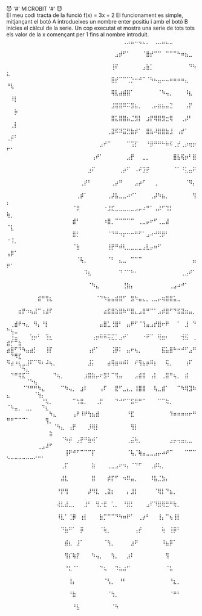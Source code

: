 :smiling_imp: '#' MICROBIT '#' :smiling_imp:<br>
El meu codi tracta de la funció f(x) = 3x + 2
El funcionament es simple, mitjançant el botó A introdueixes un nombre enter positiu i amb el botó B inicies el càlcul de la serie. Un cop executat et mostra una serie de tots tots els valor de la x començant per 1 fins al nombre introduit.
⠀⠀⠀⠀⠀⠀⠀⠀⠀⠀⠀⠀⠀⠀⠀⠀⠀⠀⠀⠀⠀⠀⠀⠀⠀⠀⠀⠀⠀⠀⢀⣠⣤⠤⢤⣄⡀⠀⢀⣀⣤⣄⣀⠀⠀⠀⠀⠀⠀⠀⠀⠀⠀⠀⠀⠀⠀⠀⠀⠀⠀
⠀⠀⠀⠀⠀⠀⠀⠀⠀⠀⠀⠀⠀⠀⠀⠀⠀⠀⠀⠀⠀⠀⠀⠀⠀⠀⠀⠀⣠⡾⠋⠁⠀⠀⠀⠈⣿⡞⠉⠉⠀⠉⠉⠉⠓⠶⣦⣀⠀⠀⠀⠀⠀⠀⠀⠀⠀⠀⠀⠀⠀
⠀⠀⠀⠀⠀⠀⠀⠀⠀⠀⠀⠀⠀⠀⠀⠀⠀⠀⠀⠀⠀⠀⠀⠀⠀⠀⠀⢸⠏⠀⠀⠀⠀⠀⠀⣠⣷⡁⠀⠀⠀⠀⠀⠀⠀⠀⠀⠙⠳⣆⠀⠀⠀⠀⠀⠀⠀⠀⠀⠀⠀
⠀⠀⠀⠀⠀⠀⠀⠀⠀⠀⠀⠀⠀⠀⠀⠀⠀⠀⠀⠀⠀⠀⠀⠀⠀⠀⠀⣿⡞⠉⠉⢉⡑⠒⠚⠉⠈⠳⠦⣤⠤⠤⠶⠶⠶⠶⣄⠀⠀⠘⢧⠀⠀⠀⠀⠀⠀⠀⠀⠀⠀
⠀⠀⠀⠀⠀⠀⠀⠀⠀⠀⠀⠀⠀⠀⠀⠀⠀⠀⠀⠀⠀⠀⠀⠀⠀⠀⠀⢿⣇⣴⣾⣿⠁⠀⠀⠀⠀⠀⠀⠈⠳⢤⡀⠀⠀⠀⠸⣆⠀⠀⠸⡇⠀⠀⠀⠀⠀⠀⠀⠀⠀
⠀⠀⠀⠀⠀⠀⠀⠀⠀⠀⠀⠀⠀⠀⠀⠀⠀⠀⠀⠀⠀⠀⠀⠀⠀⠀⠀⣸⣿⣿⠿⠭⣻⣦⡀⠀⠀⢀⡤⣶⣦⣤⣙⠀⠀⠀⢠⡟⠀⠀⠀⡷⠀⠀⠀⠀⠀⠀⠀⠀⠀
⠀⠀⠀⠀⠀⠀⠀⠀⠀⠀⠀⠀⠀⠀⠀⠀⠀⠀⠀⠀⠀⠀⠀⠀⠀⠀⠀⣿⣅⣿⣿⣦⣈⣻⡇⠀⣰⡟⢿⣿⣻⣒⢿⠀⠀⢀⡼⠃⠀⠀⢀⡇⠀⠀⠀⠀⠀⠀⠀⠀⠀
⠀⠀⠀⠀⠀⠀⠀⠀⠀⠀⠀⠀⠀⠀⠀⠀⠀⠀⠀⠀⠀⠀⠀⠀⠀⠀⢀⣽⠯⠽⣭⣛⣷⡾⠁⠀⣿⣧⠼⣿⣿⣷⣸⠀⢠⡞⠁⠀⠀⢀⡾⠃⠀⠀⠀⠀⠀⠀⠀⠀⠀
⠀⠀⠀⠀⠀⠀⠀⠀⠀⠀⠀⠀⠀⠀⠀⠀⠀⠀⠀⠀⠀⠀⠀⠀⣠⠞⠉⠀⠀⠀⠀⠉⢩⡏⠀⠀⠘⡿⠛⠛⠓⠷⠯⢀⡞⢀⡴⢶⡶⠋⠁⠀⠀⠀⠀⠀⠀⠀⠀⠀⠀
⠀⠀⠀⠀⠀⠀⠀⠀⠀⠀⠀⠀⠀⠀⠀⠀⠀⠀⠀⠀⠀⠀⢠⠞⠁⠀⠀⠀⠀⠀⠀⣠⡟⠀⠀⣀⡀⠀⠀⠀⠀⠀⠀⣿⣧⢯⡶⠃⣿⠀⠀⠀⠀⠀⠀⠀⠀⠀⠀⠀⠀
⠀⠀⠀⠀⠀⠀⠀⠀⠀⠀⠀⠀⠀⠀⠀⠀⠀⠀⠀⠀⠀⣰⠏⠀⠀⠀⠀⠀⠀⢀⡴⠋⠀⠠⠞⣹⡟⠀⠀⠀⠀⠀⠀⠈⠁⠘⣅⣤⠟⠀⠀⠀⠀⠀⠀⠀⠀⠀⠀⠀⠀
⠀⠀⠀⠀⠀⠀⠀⠀⠀⠀⠀⠀⠀⠀⠀⠀⠀⠀⠀⢀⡞⠃⠀⠀⠀⠀⠀⢀⡴⠛⠀⠀⠀⣠⡴⠋⠀⠀⢀⠀⠀⠀⠀⠀⠀⠀⠈⠻⡄⠀⠀⠀⠀⠀⠀⠀⠀⠀⠀⠀⠀
⠀⠀⠀⠀⠀⠀⠀⠀⠀⠀⠀⠀⠀⠀⠀⠀⠀⠀⢀⡾⠁⠀⠀⠀⠀⠀⢀⡼⣧⣀⣀⠴⠊⠁⠀⠀⠀⢀⡼⠳⣦⡀⠀⠀⠀⠀⠀⠀⢻⡄⠀⠀⠀⠀⠀⠀⠀⠀⠀⠀⠀
⠀⠀⠀⠀⠀⠀⠀⠀⠀⠀⠀⠀⠀⠀⠀⠀⠀⠈⡿⠀⠀⠀⠀⠀⠀⠐⣸⣏⣀⣀⣀⣀⣀⣠⡤⠴⠛⠁⢠⡼⠋⢹⡇⠀⠀⠀⠀⠀⠀⢷⡀⠀⠀⠀⠀⠀⠀⠀⠀⠀⠀
⠀⠀⠀⠀⠀⠀⠀⠀⠀⠀⠀⠀⠀⠀⠀⠀⠀⣾⠃⠀⠀⠀⠀⠀⠀⠰⣿⡀⠉⠉⠉⠉⠉⠀⢀⣀⡤⠖⠋⢀⣀⣼⠀⠀⠀⠀⠀⠀⠀⠈⣇⠀⠀⠀⠀⠀⠀⠀⠀⠀⠀
⠀⠀⠀⠀⠀⠀⠀⠀⠀⠀⠀⠀⠀⠀⠀⠀⠀⣿⡃⠀⠀⠀⠀⠀⠀⠀⠈⠙⠛⠲⡖⠒⠒⠛⠋⠁⣠⠴⠚⢛⡿⠃⠀⠀⠀⠀⠀⠀⠀⠐⢸⡀⠀⠀⠀⠀⠀⠀⠀⠀⠀
⠀⠀⠀⠀⠀⠀⠀⠀⠀⠀⠀⠀⠀⠀⠀⠀⠀⠈⣷⠀⠀⠀⠀⠀⠀⠀⢸⡟⠛⠾⢇⣀⣀⣀⣀⣠⣇⡤⠶⠋⠀⠀⠀⠀⠀⠀⠀⠀⠀⢠⡿⠁⠀⠀⠀⠀⠀⠀⠀⠀⠀
⠀⠀⠀⠀⠀⠀⠀⠀⠀⠀⠀⠀⠀⠀⠀⠀⠀⠀⠈⢧⡀⠀⠀⠀⠀⠀⠈⠃⠀⣄⣀⠀⠉⠉⠉⠀⠀⠀⠀⠀⠀⠀⠀⠀⠀⠀⠀⠀⣤⠟⠁⠀⠀⠀⠀⠀⠀⠀⠀⠀⠀
⠀⠀⠀⠀⠀⠀⠀⠀⠀⠀⠀⠀⠀⠀⠀⠀⠀⠀⠀⠀⠹⣆⠀⠀⠀⠀⠀⠀⠀⠙⠈⠉⠓⠂⠀⠀⠀⠀⠀⠀⠀⠀⠀⠀⠀⢀⣠⠞⠁⠀⠀⠀⠀⠀⠀⠀⠀⠀⠀⠀⠀
⠀⠀⠀⠀⠀⠀⠀⠀⠀⠀⠀⠀⠀⠀⠀⠀⠀⠀⠀⠀⠀⠈⠳⣄⠀⠀⠀⠀⠀⠀⢘⣷⡄⠀⠀⠀⠀⠀⠀⠀⠀⠀⢀⣠⠴⠚⠁⠀⠀⠀⠀⠀⠀⠀⠀⠀⠀⠀⠀⠀⠀
⠀⠀⠀⠀⠀⠀⠀⠀⣾⠛⢻⣆⠀⠀⠀⠀⠀⠀⠀⠀⠀⠀⠀⠈⠙⠳⣦⣤⣾⣿⠋⠀⣻⠳⣤⣄⡀⢀⣀⡤⢶⣿⣿⣥⣀⠀⠀⠀⠀⠀⠀⠀⠀⠀⠀⠀⠀⠀⠀⠀⠀
⠀⠀⠀⣶⡟⠲⢦⣼⠉⢰⣼⠏⠀⠀⠀⠀⠀⠀⠀⠀⠀⠀⠀⠀⠀⣴⣯⣿⣵⣿⠷⠛⣿⣄⣠⣿⠛⠉⠁⣠⡾⣿⠋⠙⣯⣽⣶⣤⡀⠀⠀⠀⠀⠀⠀⠀⠀⠀⠀⠀⠀
⠀⢀⣾⠟⠲⣄⠀⠻⡄⠘⡇⠀⠀⠀⠀⠀⠀⠀⠀⠀⠀⠀⠀⠀⣤⣿⣁⢘⣿⠃⠀⣤⠟⠋⠈⢹⣤⣠⡞⣿⠖⠟⠀⠀⠁⠀⣸⠀⠙⠓⢦⣀⠀⠀⠀⠀⠀⠀⠀⠀⠀
⠀⢸⣤⠀⠀⠀⢱⡶⠃⠀⢹⣆⠀⠀⠀⠀⠀⠀⠀⠀⠀⠀⢠⡶⠿⠿⢭⣍⡁⣠⠞⠁⠀⠀⠀⠐⠟⠉⠀⢿⣶⠆⠀⠀⠀⢺⣯⠀⢀⣾⡋⠉⣷⠀⠀⠀⠀⠀⠀⠀⠀
⣴⣿⠋⠙⠳⣤⣴⡃⠀⠀⢸⡏⠀⠀⠀⠀⠀⠀⠀⠀⠀⢠⡞⠁⠀⠀⠀⢨⡿⠅⠀⣤⠖⢦⡀⠀⠀⠀⠀⠀⣯⣥⣿⠓⠒⠚⠋⣠⠛⠀⠙⠻⣏⠀⠀⠀⠀⠀⠀⠀⠀
⠻⣴⠰⣆⣀⣸⠏⠉⠻⠆⠼⢦⡀⠀⠀⠀⠀⠀⠀⠀⠀⣸⡅⠀⠀⠀⣴⢿⣶⠶⠾⠇⠀⠞⢻⣦⡶⠿⡆⠀⠀⢯⡀⠀⠀⠀⢰⠏⠀⠀⠀⠀⠈⠳⣄⠀⠀⠀⠀⠀⠀
⠀⠙⠛⢿⣏⠉⠀⠀⠀⠀⠀⠀⠙⢦⡀⠀⠀⠀⠀⠀⣰⣿⣷⡤⠖⣻⠇⠉⢻⣤⠀⠀⠀⣠⣾⣿⠀⢠⡇⠀⢀⣿⠛⢦⡀⠀⣾⠀⠀⠀⠀⠀⠀⠀⠈⠑⢦⠀⠀⠀⠀
⠀⠀⠀⠀⠈⠙⠛⠛⠳⣄⠀⠀⠀⠀⠉⠳⢤⡀⠀⣰⠇⠀⠀⠀⢠⠏⠀⠀⣟⠋⣀⣄⡀⢸⣿⣿⠀⠀⢧⣀⣾⠁⠀⠀⠉⠳⢿⣹⠷⣄⠀⠀⠀⠀⠀⠀⠈⢳⡄⠀⠀
⠀⠀⠀⠀⠀⠀⠀⠀⠀⠘⢧⡀⠀⠀⠀⠀⠀⠉⢳⣿⡀⠀⠀⢀⡟⠀⠀⠀⠙⠚⠋⠉⣯⠿⠛⠉⠀⠀⠀⠉⠉⢷⡀⠀⠀⠀⠀⠀⠀⠈⠳⣤⡀⠀⣀⡀⠀⠀⠙⣆⠀
⠀⠀⠀⠀⠀⠀⠀⠀⠀⠀⠀⠳⣄⠀⠀⠀⠀⢠⠟⠸⠟⢳⣦⣾⠀⠀⠀⠀⠀⠀⠀⠘⣏⠀⠀⠀⠀⠀⠀⠀⠀⠀⠹⠶⠶⠶⠶⠖⠛⠛⠛⠉⠉⠉⠁⠀⠀⠀⠀⢻⡀
⠀⠀⠀⠀⠀⠀⠀⠀⠀⠀⠀⠀⠈⠳⣄⠀⢠⡟⠀⠀⠀⡸⢿⡇⠀⠀⠀⠀⠀⠀⠀⠀⢻⡇⠀⠀⠀⠀⠀⠀⠀⠀⠀⠀⠀⠀⠀⠀⠀⠀⠀⠀⠀⠀⠀⠀⠀⠀⠀⠀⣷
⠀⠀⠀⠀⠀⠀⠀⠀⠀⠀⠀⠀⠀⠀⠈⠳⡾⠀⣠⡟⠛⣷⢾⠁⠀⠀⠀⠀⠀⠀⠀⢀⣬⢷⡀⠀⠀⠀⠀⠀⠀⠀⣠⡤⢤⣤⣄⣀⠀⠀⠀⠀⠀⠀⠀⠀⠀⢀⣠⠼⠋
⠀⠀⠀⠀⠀⠀⠀⠀⠀⠀⠀⠀⠀⠀⠀⢸⠟⠚⠋⠉⠉⠉⡏⠀⠀⠀⠀⠀⠀⠀⠀⠈⢧⡈⢷⣤⣀⣀⣠⡤⠴⠞⠉⠀⠀⠀⠉⠉⠉⠑⠒⠒⠒⠒⠒⠒⠊⠉⠁⠀⠀
⠀⠀⠀⠀⠀⠀⠀⠀⠀⠀⠀⠀⠀⠀⢀⡏⠀⠀⠀⠀⠀⠀⣷⠀⠀⠀⢀⣀⣠⠖⠲⡄⠈⠙⠋⠀⠀⢀⡾⢧⡀⠀⠀⠀⠀⠀⠀⠀⠀⠀⠀⠀⠀⠀⠀⠀⠀⠀⠀⠀⠀
⠀⠀⠀⠀⠀⠀⠀⠀⠀⠀⠀⠀⠀⠀⣼⣇⠀⠀⠀⠀⠀⠀⣿⠀⠀⠀⡾⡏⠋⠀⠲⠿⣤⡀⠀⠀⠀⠸⣧⣈⣳⡄⠀⠀⠀⠀⠀⠀⠀⠀⠀⠀⠀⠀⠀⠀⠀⠀⠀⠀⠀
⠀⠀⠀⠀⠀⠀⠀⠀⠀⠀⠀⠀⠀⠘⡟⢻⠀⠀⠀⠀⠀⡼⠻⣇⠀⢀⣽⡆⠀⠀⠀⡄⣸⡇⠀⠀⠀⠀⠈⢿⡇⠙⣦⡀⠀⠀⠀⠀⠀⠀⠀⠀⠀⠀⠀⠀⠀⠀⠀⠀⠀
⠀⠀⠀⠀⠀⠀⠀⠀⠀⠀⠀⠀⠀⢼⣇⣼⣀⡀⠀⠀⣸⠃⠀⢻⡐⣟⠀⢁⡀⠀⠘⣿⡃⠀⠀⠀⣠⠏⠹⣿⢿⣛⠛⢷⡀⠀⠀⠀⠀⠀⠀⠀⠀⠀⠀⠀⠀⠀⠀⠀⠀
⠀⠀⠀⠀⠀⠀⠀⠀⠀⠀⠀⠀⠀⠸⣇⠁⢈⡿⠀⢰⡇⠀⠀⠀⣷⡉⠉⠉⠙⠳⠶⠟⠁⠀⢀⡴⠃⠀⠀⢸⡄⠉⢦⢸⡇⠀⠀⠀⠀⠀⠀⠀⠀⠀⠀⠀⠀⠀⠀⠀⠀
⠀⠀⠀⠀⠀⠀⠀⠀⠀⠀⠀⠀⠀⠀⠙⣷⠛⠁⠀⡿⠀⠀⠀⠀⠈⢷⡀⠀⠀⠀⠀⠀⠀⢠⡞⠀⠀⠀⠀⠀⢷⠀⢸⡿⠃⠀⠀⠀⠀⠀⠀⠀⠀⠀⠀⠀⠀⠀⠀⠀⠀
⠀⠀⠀⠀⠀⠀⠀⠀⠀⠀⠀⠀⠀⠀⠀⣾⣆⠀⣸⠁⠀⠀⠀⠀⠀⠈⢳⡀⠀⠀⠀⠀⣰⠟⠀⠀⠀⠀⠀⠀⠸⣦⡿⠁⠀⠀⠀⠀⠀⠀⠀⠀⠀⠀⠀⠀⠀⠀⠀⠀⠀
⠀⠀⠀⠀⠀⠀⠀⠀⠀⠀⠀⠀⠀⠀⠀⢻⡎⢷⡟⠀⠀⠀⠳⢤⡀⠀⠀⢳⡀⠀⠀⣰⠇⠀⠀⠀⠀⠀⠀⠀⠀⢻⠀⠀⠀⠀⠀⠀⠀⠀⠀⠀⠀⠀⠀⠀⠀⠀⠀⠀⠀
⠀⠀⠀⠀⠀⠀⠀⠀⠀⠀⠀⠀⠀⠀⠀⠘⣇⠈⠁⠀⠀⠀⠀⠀⠙⢦⠀⠀⠹⣦⣴⠋⠀⠀⠀⠀⠀⠀⠀⠀⠀⠈⣧⠀⠀⠀⠀⠀⠀⠀⠀⠀⠀⠀⠀⠀⠀⠀⠀⠀⠀
⠀⠀⠀⠀⠀⠀⠀⠀⠀⠀⠀⠀⠀⠀⠀⠀⢸⡄⠀⠀⠀⠀⠀⠀⠀⠈⢣⡀⠀⠘⠃⠀⠀⠀⠀⠀⠀⠀⠀⠀⠀⠀⠘⣆⡀⠀⠀⠀⠀⠀⠀⠀⠀⠀⠀⠀⠀⠀⠀⠀⠀
⠀⠀⠀⠀⠀⠀⠀⠀⠀⠀⠀⠀⠀⠀⠀⠀⠘⣷⠀⠀⠀⠀⠀⠀⠀⠀⠈⢳⡀⠀⠀⠀⠀⠀⠀⠀⠀⠀⠀⠀⠀⠀⠈⠛⠃⠀⠀⠀⠀⠀⠀⠀⠀⠀⠀⠀⠀⠀⠀⠀⠀
⠀⠀⠀⠀⠀⠀⠀⠀⠀⠀⠀⠀⠀⠀⠀⠀⠀⠘⣧⠀⠀⠀⠀⠀⠀⠀⠀⠈⠳⠀⠀⠀⠀⠀⠀⠀⠀⠀⠀⠀⠀⠀⠀⠀⠀⠀⠀⠀⠀⠀⠀⠀⠀⠀⠀⠀⠀⠀⠀⠀⠀
